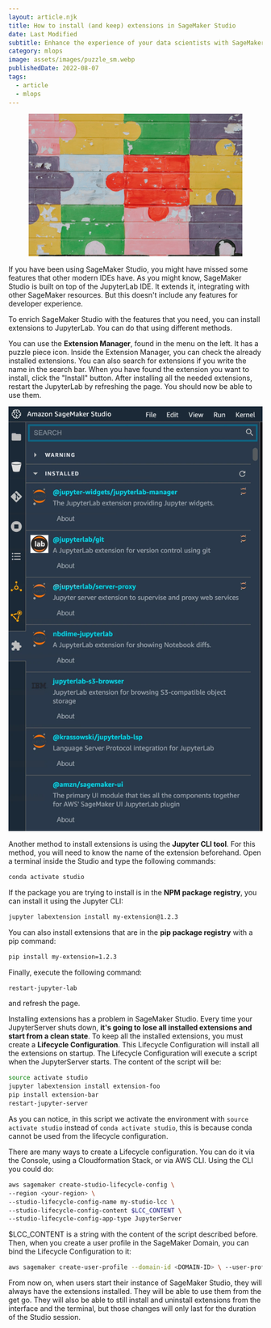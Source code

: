 ```yaml
---
layout: article.njk
title: How to install (and keep) extensions in SageMaker Studio
date: Last Modified
subtitle: Enhance the experience of your data scientists with SageMaker Studio extensions
category: mlops
image: assets/images/puzzle_sm.webp
publishedDate: 2022-08-07
tags:
  - article
  - mlops
---
```


<figure>
<img style="aspect-ratio: 3/2" alt="Puzzle painting" src="assets/images/puzzle.webp" />
</figure>

If you have been using SageMaker Studio, you might have missed some features that other modern IDEs have. As you might know, SageMaker Studio is built on top of the JupyterLab IDE. It extends it, integrating with other SageMaker resources. But this doesn't include any features for developer experience.

To enrich SageMaker Studio with the features that you need, you can install extensions to JupyterLab. You can do that using different methods.

You can use the **Extension Manager**, found in the menu on the left. It has a puzzle piece icon. Inside the Extension Manager, you can check the already installed extensions. You can also search for extensions if you write the name in the search bar. When you have found the extension you want to install, click the "Install" button. After installing all the needed extensions, restart the JupyterLab by refreshing the page. You should now be able to use them.

![SageMaker Studio Extension Manager](assets/images/sagemaker_extensions.webp)

Another method to install extensions is using the **Jupyter CLI tool**. For this method, you will need to know the name of the extension beforehand. Open a terminal inside the Studio and type the following commands:

```bash
conda activate studio
```

If the package you are trying to install is in the **NPM package registry**, you can install it using the Jupyter CLI:

```bash
jupyter labextension install my-extension@1.2.3
```

You can also install extensions that are in the **pip package registry** with a pip command:

```bash
pip install my-extension=1.2.3
```

Finally, execute the following command:

```bash
restart-jupyter-lab
```

and refresh the page.

Installing extensions has a problem in SageMaker Studio. Every time your JupyterServer shuts down, **it's going to lose all installed extensions and start from a clean state**. To keep all the installed extensions, you must create a **Lifecycle Configuration**. This Lifecycle Configuration will install all the extensions on startup. The Lifecycle Configuration will execute a script when the JupyterServer starts. The content of the script will be:

```bash
source activate studio
jupyter labextension install extension-foo
pip install extension-bar
restart-jupyter-server
```

As you can notice, in this script we activate the environment with `source activate studio` instead of `conda activate studio`, this is because conda cannot be used from the lifecycle configuration.

There are many ways to create a Lifecycle configuration. You can do it via the Console, using a Cloudformation Stack, or via AWS CLI. Using the CLI you could do:

```bash
aws sagemaker create-studio-lifecycle-config \
--region <your-region> \
--studio-lifecycle-config-name my-studio-lcc \
--studio-lifecycle-config-content $LCC_CONTENT \
--studio-lifecycle-config-app-type JupyterServer 
```

$LCC_CONTENT is a string with the content of the script described before. Then, when you create a user profile in the SageMaker Domain, you can bind the Lifecycle Configuration to it:

```bash
aws sagemaker create-user-profile --domain-id <DOMAIN-ID> \ --user-profile-name <USER-PROFILE-NAME> \ --region <REGION> \ --user-settings '{ "JupyterServerAppSettings": {   "LifecycleConfigArns":     ["<LIFECYCLE-CONFIGURATION-ARN-LIST>"]   } }'
```

From now on, when users start their instance of SageMaker Studio, they will always have the extensions installed. They will be able to use them from the get go. They will also be able to still install and uninstall extensions from the interface and the terminal, but those changes will only last for the duration of the Studio session.